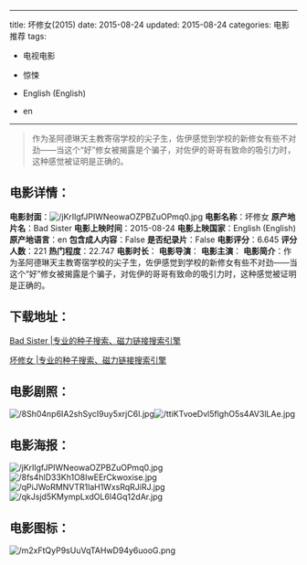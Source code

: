 
---
title: 坏修女(2015)
date: 2015-08-24
updated: 2015-08-24
categories: 电影推荐
tags:
- 电视电影
- 惊悚

- English (English)
- en
---


> 作为圣阿德琳天主教寄宿学校的尖子生，佐伊感觉到学校的新修女有些不对劲——当这个“好”修女被揭露是个骗子，对佐伊的哥哥有致命的吸引力时，这种感觉被证明是正确的。

## **电影详情**：

**电影封面**：<img src="https://image.tmdb.org/t/p/w200/jKrIlgfJPIWNeowaOZPBZuOPmq0.jpg" alt="/jKrIlgfJPIWNeowaOZPBZuOPmq0.jpg" title="/jKrIlgfJPIWNeowaOZPBZuOPmq0.jpg">
**电影名称**：坏修女
**原产地片名**：Bad Sister
**电影上映时间**：2015-08-24
**电影上映国家**：English (English)
**原产地语言**：en
**包含成人内容**：False
**是否纪录片**：False
**电影评分**：6.645
**评分人数**：221
**热门程度**：22.747
**电影时长**：
**电影导演**：
**电影主演**：
**电影简介**：作为圣阿德琳天主教寄宿学校的尖子生，佐伊感觉到学校的新修女有些不对劲——当这个“好”修女被揭露是个骗子，对佐伊的哥哥有致命的吸引力时，这种感觉被证明是正确的。

## **下载地址**：
[Bad Sister |专业的种子搜索、磁力链接搜索引擎](https://movie.amd794.com:2083/?search=Bad%20Sister&ordering=&mode=match_phrase&page_size=10&page=1)

[坏修女 |专业的种子搜索、磁力链接搜索引擎](https://movie.amd794.com:2083/?search=%E5%9D%8F%E4%BF%AE%E5%A5%B3&ordering=&mode=match_phrase&page_size=10&page=1)
 

## **电影剧照**：
<img src="https://image.tmdb.org/t/p/original/8Sh04np6IA2shSycI9uy5xrjC6I.jpg" alt="/8Sh04np6IA2shSycI9uy5xrjC6I.jpg" title="/8Sh04np6IA2shSycI9uy5xrjC6I.jpg"><img src="https://image.tmdb.org/t/p/original/ttiKTvoeDvl5flghO5s4AV3lLAe.jpg" alt="/ttiKTvoeDvl5flghO5s4AV3lLAe.jpg" title="/ttiKTvoeDvl5flghO5s4AV3lLAe.jpg">

## **电影海报**：
<img src="https://image.tmdb.org/t/p/original/jKrIlgfJPIWNeowaOZPBZuOPmq0.jpg" alt="/jKrIlgfJPIWNeowaOZPBZuOPmq0.jpg" title="/jKrIlgfJPIWNeowaOZPBZuOPmq0.jpg"><img src="https://image.tmdb.org/t/p/original/8fs4hlD33Kh1O8IwEErCkwoxise.jpg" alt="/8fs4hlD33Kh1O8IwEErCkwoxise.jpg" title="/8fs4hlD33Kh1O8IwEErCkwoxise.jpg"><img src="https://image.tmdb.org/t/p/original/qPiJWoRMNVTR1laH1WxsRqRJiRJ.jpg" alt="/qPiJWoRMNVTR1laH1WxsRqRJiRJ.jpg" title="/qPiJWoRMNVTR1laH1WxsRqRJiRJ.jpg"><img src="https://image.tmdb.org/t/p/original/qkJsjd5KMympLxdOL6l4Gq12dAr.jpg" alt="/qkJsjd5KMympLxdOL6l4Gq12dAr.jpg" title="/qkJsjd5KMympLxdOL6l4Gq12dAr.jpg">

## **电影图标**：
<img src="https://image.tmdb.org/t/p/original/m2xFtQyP9sUuVqTAHwD94y6uooG.png" alt="/m2xFtQyP9sUuVqTAHwD94y6uooG.png" title="/m2xFtQyP9sUuVqTAHwD94y6uooG.png">
